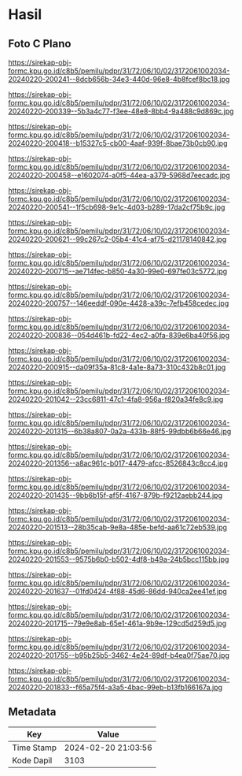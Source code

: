 # Hasil

## Foto C Plano

https://sirekap-obj-formc.kpu.go.id/c8b5/pemilu/pdpr/31/72/06/10/02/3172061002034-20240220-200241--8dcb656b-34e3-440d-96e8-4b8fcef8bc18.jpg

https://sirekap-obj-formc.kpu.go.id/c8b5/pemilu/pdpr/31/72/06/10/02/3172061002034-20240220-200339--5b3a4c77-f3ee-48e8-8bb4-9a488c9d869c.jpg

https://sirekap-obj-formc.kpu.go.id/c8b5/pemilu/pdpr/31/72/06/10/02/3172061002034-20240220-200418--b15327c5-cb00-4aaf-939f-8bae73b0cb90.jpg

https://sirekap-obj-formc.kpu.go.id/c8b5/pemilu/pdpr/31/72/06/10/02/3172061002034-20240220-200458--e1602074-a0f5-44ea-a379-5968d7eecadc.jpg

https://sirekap-obj-formc.kpu.go.id/c8b5/pemilu/pdpr/31/72/06/10/02/3172061002034-20240220-200541--1f5cb698-9e1c-4d03-b289-17da2cf75b9c.jpg

https://sirekap-obj-formc.kpu.go.id/c8b5/pemilu/pdpr/31/72/06/10/02/3172061002034-20240220-200621--99c267c2-05b4-41c4-af75-d21178140842.jpg

https://sirekap-obj-formc.kpu.go.id/c8b5/pemilu/pdpr/31/72/06/10/02/3172061002034-20240220-200715--ae714fec-b850-4a30-99e0-697fe03c5772.jpg

https://sirekap-obj-formc.kpu.go.id/c8b5/pemilu/pdpr/31/72/06/10/02/3172061002034-20240220-200757--146eeddf-090e-4428-a39c-7efb458cedec.jpg

https://sirekap-obj-formc.kpu.go.id/c8b5/pemilu/pdpr/31/72/06/10/02/3172061002034-20240220-200836--054d461b-fd22-4ec2-a0fa-839e6ba40f56.jpg

https://sirekap-obj-formc.kpu.go.id/c8b5/pemilu/pdpr/31/72/06/10/02/3172061002034-20240220-200915--da09f35a-81c8-4a1e-8a73-310c432b8c01.jpg

https://sirekap-obj-formc.kpu.go.id/c8b5/pemilu/pdpr/31/72/06/10/02/3172061002034-20240220-201042--23cc6811-47c1-4fa8-956a-f820a34fe8c9.jpg

https://sirekap-obj-formc.kpu.go.id/c8b5/pemilu/pdpr/31/72/06/10/02/3172061002034-20240220-201315--6b38a807-0a2a-433b-88f5-99dbb6b66e46.jpg

https://sirekap-obj-formc.kpu.go.id/c8b5/pemilu/pdpr/31/72/06/10/02/3172061002034-20240220-201356--a8ac961c-b017-4479-afcc-8526843c8cc4.jpg

https://sirekap-obj-formc.kpu.go.id/c8b5/pemilu/pdpr/31/72/06/10/02/3172061002034-20240220-201435--9bb6b15f-af5f-4167-879b-f9212aebb244.jpg

https://sirekap-obj-formc.kpu.go.id/c8b5/pemilu/pdpr/31/72/06/10/02/3172061002034-20240220-201513--28b35cab-9e8a-485e-befd-aa61c72eb539.jpg

https://sirekap-obj-formc.kpu.go.id/c8b5/pemilu/pdpr/31/72/06/10/02/3172061002034-20240220-201553--9575b6b0-b502-4df8-b49a-24b5bcc115bb.jpg

https://sirekap-obj-formc.kpu.go.id/c8b5/pemilu/pdpr/31/72/06/10/02/3172061002034-20240220-201637--01fd0424-4f88-45d6-86dd-940ca2ee41ef.jpg

https://sirekap-obj-formc.kpu.go.id/c8b5/pemilu/pdpr/31/72/06/10/02/3172061002034-20240220-201715--79e9e8ab-65e1-461a-9b9e-129cd5d259d5.jpg

https://sirekap-obj-formc.kpu.go.id/c8b5/pemilu/pdpr/31/72/06/10/02/3172061002034-20240220-201755--b95b25b5-3462-4e24-89df-b4ea0f75ae70.jpg

https://sirekap-obj-formc.kpu.go.id/c8b5/pemilu/pdpr/31/72/06/10/02/3172061002034-20240220-201833--f65a75f4-a3a5-4bac-99eb-b13fb166167a.jpg


## Metadata

| Key        | Value               |
| ---------- | ------------------- |
| Time Stamp | 2024-02-20 21:03:56 |
| Kode Dapil | 3103                |




